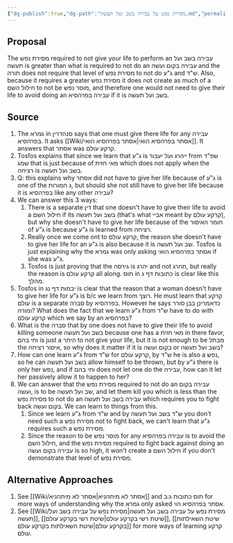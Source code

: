 ```yaml
---
{"dg-publish":true,"dg-path":"מסירת נפש על עבירה בשב ועל תעשה.md","permalink":"/מסירת נפש על עבירה בשב ועל תעשה/","tags":["בבלי/נשים/כתובות/ג","בבלי/נזיקין/סנהדרין/עד","שיעור/ר_שולמן/2025/fall","בבלו/נשים/יבמות/נג","בבלי/מואד/פסחים/כה"]}
---
```


## Proposal

The מסירת נפש required to not give your life to perform an עבירה בשב ועל תעשה is greater than what is required to not do an עבירה בקום ועשה and the תורה does not require that level of מסירת נפש to not do ג"ע and ש"ד. Also, because it requires a greater מסירת נפש it does not create as much of a חילול השם to not be מוסר נפש, and therefore one would not need to give their life to avoid doing an עבירה בפרהסיא if it is בשב ועל תעשה.
## Source

1. The גמרא in סנהדרין says that one must give there life for any עבירה בפרהסיא. It asks [[Wiki/אסתר בפרהסיא הואי\|אסתר בפרהסיא הואי]]. It answers that אסתר was קרקע עולם.
2. Tosfos explains that since we learn that ג"ע is ייהרג ועל יעבור from שפ"ד שמג that is just because of מאי חזית which does not apply when the רציחה is בשב ועל תעשה.
3. Q: this explains why אסתר did not have to give her life because of ג"ע is one of the ג חמורות, but should she not still have to give her life because it is בפרהסיא like any other עבירה?
4. We can answer this 3 ways:
	1. There is a separate דין that one doesn't have to give their life to avoid a חילול השם if its בשב ועל תעשה (that's what אביי meant by קרקע עולם),  but why she doesn't have to give her life because of the חומר האיסור of ג"ע is because ג"ע is learned from רציחה.
	2. Really once we come ont to קרקע עולם, the reason she doesn't have to give her life for an ג"ע is also because it is שב ועל תעשה. Tosfos is just explaining why the גמרא was only asking אסתר בפרהסיא הואי if she was ג"ע.
	3. Tosfos is just proving that the גירסה is יהרג and not תהרג, but really the reason is קרקע עולם all along. תוס in כתובות דף ג is clear like this מהלך.
5. Tosfos in יבמות דף נג is clear that the reason that a woman doesn't have to give her life for ג"ע is b/c we learn from רוצך. He must learn that קרקע עולם is a separate סברה by בפרהסיא. However he says כדאמרינן בבן סורר ומורה? What does the fact that we learn ג"ע from ש"ד have to do with קרקע עולם which we say by an בפרהסיא?
6. What is the סברה that by one does not have to give their life to avoid killing someone בשב ועל תעשה because one has a מאי חזית in there favor, וחי בהם is just a היתר to not give your life, but it is not enough to be מבתל the איסור רציחה, so why does it matter if it is בקום ועשה or בשב ועל תעשה?
7. How can one learn ג"ע from ש"ד for קרקע עולם, by ש"ד he is also a נפש, so he can בשב ועל תעשה allow himself to be thrown, but by ג"ע there is only her נפש, and if וחי בהם does not let one do the עבירה, how can it let her passively allow it to happen to her?
8. We can answer that the מסירת נפש required to not do an עבירה בקום ועשה, is to be שב ועל תעשה, and let them kill you which is less than the מסירת נפש to not do an עבירה בשב ועל תעשה which requires you to fight back בקום ועשה. We can learn to things from this.
	1. Since we learn ג"ע from ש"ד and by ש"ד בשב ועל תעשה you don't need  such a מסירת נפש not to fight back, we can't learn that ג"ע requires such a מסירת נפש.
	2. Since the reason to be מוסר נפש for any עבירה בפרהסיא is to avoid the חילול השם, and the מסירת נפש required to fight back against doing an עבירה בקום ועשה is so high, it won't create a חילול השם if you don't demonstrate that level of מסירת נפש.
## Alternative Approaches

1. See [[Wiki/אסתר לא מיתהניא\|אסתר לא מיתהניא]] and תוס כתובות ג:ב for more ways of understanding why the גמרא only asked אסתר בפרהסיא הוי.
2. See [[Wiki/מסירת נפש על עבירה בשב ועל תעשה\|מסירת נפש על עבירה בשב ועל תעשה]], [[שיטת רשי בקרקע עולם\|שיטת רשי בקרקע עולם]], [[שיטת השאילתות בקרקע עולם\|שיטת השאילתות בקרקע עולם]] for more ways of learning קרקע עולם.